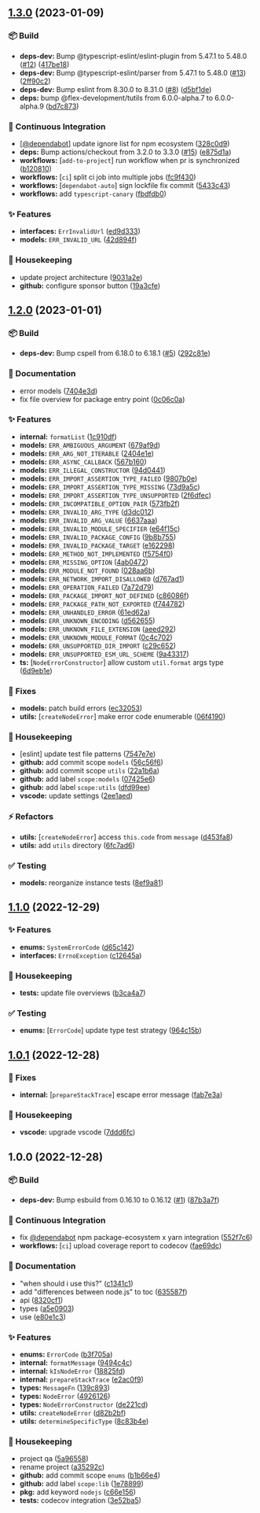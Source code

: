 ## [1.3.0](https://github.com/flex-development/errnode/compare/1.2.0...1.3.0) (2023-01-09)


### :package: Build

* **deps-dev:** Bump @typescript-eslint/eslint-plugin from 5.47.1 to 5.48.0 ([#12](https://github.com/flex-development/errnode/issues/12)) ([417be18](https://github.com/flex-development/errnode/commit/417be18c63c1df0d04e2ad375c896ef1ad5e51d6))
* **deps-dev:** Bump @typescript-eslint/parser from 5.47.1 to 5.48.0 ([#13](https://github.com/flex-development/errnode/issues/13)) ([2ff90c2](https://github.com/flex-development/errnode/commit/2ff90c28d730f782c56ca5a12fb62d7a15709050))
* **deps-dev:** Bump eslint from 8.30.0 to 8.31.0 ([#8](https://github.com/flex-development/errnode/issues/8)) ([d5bf1de](https://github.com/flex-development/errnode/commit/d5bf1de9b81bc9a07541c477935d500bdc9b9783))
* **deps:** bump @flex-development/tutils from 6.0.0-alpha.7 to 6.0.0-alpha.9 ([bd7c873](https://github.com/flex-development/errnode/commit/bd7c87352f1b33e4cba1b38b50a3048ad4685696))


### :robot: Continuous Integration

* [[@dependabot](https://github.com/dependabot)] update ignore list for npm ecosystem ([328c0d9](https://github.com/flex-development/errnode/commit/328c0d985d0bcaaf374772726ab465fe22437cbb))
* **deps:** Bump actions/checkout from 3.2.0 to 3.3.0 ([#15](https://github.com/flex-development/errnode/issues/15)) ([e875d1a](https://github.com/flex-development/errnode/commit/e875d1a39a76c460dc9aa31e884b4dc69c368775))
* **workflows:** [`add-to-project`] run workflow when pr is synchronized ([b120810](https://github.com/flex-development/errnode/commit/b1208106a2f01bf943763633a1ee26a3d4cc0be1))
* **workflows:** [`ci`] split ci job into multiple jobs ([fc9f430](https://github.com/flex-development/errnode/commit/fc9f4305cebf141e0f7884018fa377414291ef40))
* **workflows:** [`dependabot-auto`] sign lockfile fix commit ([5433c43](https://github.com/flex-development/errnode/commit/5433c43f7d9e3a84ab4343bf6e61e18cf3845b12))
* **workflows:** add `typescript-canary` ([fbdfdb0](https://github.com/flex-development/errnode/commit/fbdfdb04f6b4a3a4f06d45e23389c239585bc0ca))


### :sparkles: Features

* **interfaces:** `ErrInvalidUrl` ([ed9d333](https://github.com/flex-development/errnode/commit/ed9d333b7640382e56ab5ae1931826f946a88422))
* **models:** `ERR_INVALID_URL` ([42d894f](https://github.com/flex-development/errnode/commit/42d894fee6e4166b6a86f83b1bc1f27f007fee8a))


### :house_with_garden: Housekeeping

* update project architecture ([9031a2e](https://github.com/flex-development/errnode/commit/9031a2e0b09ed88be5587adede78fa269251a436))
* **github:** configure sponsor button ([19a3cfe](https://github.com/flex-development/errnode/commit/19a3cfebafa55b08b1f2feb0a2066bcac897a0e1))

## [1.2.0](https://github.com/flex-development/errnode/compare/1.1.0...1.2.0) (2023-01-01)


### :package: Build

* **deps-dev:** Bump cspell from 6.18.0 to 6.18.1 ([#5](https://github.com/flex-development/errnode/issues/5)) ([292c81e](https://github.com/flex-development/errnode/commit/292c81e7eb0e147eaf82a7da2ffd1e337cedf6e1))


### :pencil: Documentation

* error models ([7404e3d](https://github.com/flex-development/errnode/commit/7404e3d0ecd0321a3630ea36111055165064882f))
* fix file overview for package entry point ([0c06c0a](https://github.com/flex-development/errnode/commit/0c06c0a0f53f05158c17220019a93f8240d564d7))


### :sparkles: Features

* **internal:** `formatList` ([1c910df](https://github.com/flex-development/errnode/commit/1c910dfa167c5f5013ef791cc286666831a51b13))
* **models:** `ERR_AMBIGUOUS_ARGUMENT` ([679af9d](https://github.com/flex-development/errnode/commit/679af9d6702d2ac25899a00bd1a807acc9ed0bfd))
* **models:** `ERR_ARG_NOT_ITERABLE` ([2404e1e](https://github.com/flex-development/errnode/commit/2404e1e52016c63098dda16f31c122059f101658))
* **models:** `ERR_ASYNC_CALLBACK` ([567b160](https://github.com/flex-development/errnode/commit/567b1600267537e6f95d0c33e21796499b7a0db3))
* **models:** `ERR_ILLEGAL_CONSTRUCTOR` ([94d0441](https://github.com/flex-development/errnode/commit/94d0441aa7ae304b98cea2c021336fd4023c886b))
* **models:** `ERR_IMPORT_ASSERTION_TYPE_FAILED` ([9807b0e](https://github.com/flex-development/errnode/commit/9807b0e78b1e8e23b80944f08be7d95ed6f6be15))
* **models:** `ERR_IMPORT_ASSERTION_TYPE_MISSING` ([73d9a5c](https://github.com/flex-development/errnode/commit/73d9a5cc03ec40ab57dd2a67bb691cc391516556))
* **models:** `ERR_IMPORT_ASSERTION_TYPE_UNSUPPORTED` ([2f6dfec](https://github.com/flex-development/errnode/commit/2f6dfecce87bb3e435c7faed8997bd04caa66303))
* **models:** `ERR_INCOMPATIBLE_OPTION_PAIR` ([573fb2f](https://github.com/flex-development/errnode/commit/573fb2f00151cd1b3636b8152ddbc164b7b484a4))
* **models:** `ERR_INVALID_ARG_TYPE` ([d3dc012](https://github.com/flex-development/errnode/commit/d3dc012771eddce76ded8e20dcb0fcec951f2e7d))
* **models:** `ERR_INVALID_ARG_VALUE` ([6637aaa](https://github.com/flex-development/errnode/commit/6637aaa8401e5b214f09459383ace76580cdd60c))
* **models:** `ERR_INVALID_MODULE_SPECIFIER` ([e64f15c](https://github.com/flex-development/errnode/commit/e64f15cb89031a9e79ae317fdd04084b732a7dd5))
* **models:** `ERR_INVALID_PACKAGE_CONFIG` ([9b8b755](https://github.com/flex-development/errnode/commit/9b8b7558a49ff99d1e8853f33aa9ac53c663bcde))
* **models:** `ERR_INVALID_PACKAGE_TARGET` ([e162298](https://github.com/flex-development/errnode/commit/e16229815de96a607ad636caf393b80cdf168d9b))
* **models:** `ERR_METHOD_NOT_IMPLEMENTED` ([f5754f0](https://github.com/flex-development/errnode/commit/f5754f037b7f40731710350cc8453613a202af26))
* **models:** `ERR_MISSING_OPTION` ([4ab0472](https://github.com/flex-development/errnode/commit/4ab0472e2a45e664c7e9e86ce972205dcfda303b))
* **models:** `ERR_MODULE_NOT_FOUND` ([028aa6b](https://github.com/flex-development/errnode/commit/028aa6b2bfbc0c84dc6069b9805989e28cff203d))
* **models:** `ERR_NETWORK_IMPORT_DISALLOWED` ([d767ad1](https://github.com/flex-development/errnode/commit/d767ad119db5ee7587b8f6bb5258348880c1e516))
* **models:** `ERR_OPERATION_FAILED` ([7a72d79](https://github.com/flex-development/errnode/commit/7a72d79e8e7c76a5e93f8894f8ac47bfc6680d3a))
* **models:** `ERR_PACKAGE_IMPORT_NOT_DEFINED` ([c86086f](https://github.com/flex-development/errnode/commit/c86086f5d50a632b8e33d674aac815070fd6a924))
* **models:** `ERR_PACKAGE_PATH_NOT_EXPORTED` ([f744782](https://github.com/flex-development/errnode/commit/f744782f679c2179e85f50ee2765dd99b08b46db))
* **models:** `ERR_UNHANDLED_ERROR` ([61ed62a](https://github.com/flex-development/errnode/commit/61ed62ad913d8dea8c514889a051b3f391e88590))
* **models:** `ERR_UNKNOWN_ENCODING` ([d562655](https://github.com/flex-development/errnode/commit/d562655515a486fde5a630c62da125e8f45dc57e))
* **models:** `ERR_UNKNOWN_FILE_EXTENSION` ([aeed292](https://github.com/flex-development/errnode/commit/aeed292379928c7c2e6c2876dc0c98fa64b82ec8))
* **models:** `ERR_UNKNOWN_MODULE_FORMAT` ([0c4c702](https://github.com/flex-development/errnode/commit/0c4c7021985cbb1e8a2773a75af43740fba8965a))
* **models:** `ERR_UNSUPPORTED_DIR_IMPORT` ([c29c652](https://github.com/flex-development/errnode/commit/c29c6525a27b3a87f641e6e28d80677392b891a3))
* **models:** `ERR_UNSUPPORTED_ESM_URL_SCHEME` ([9a43317](https://github.com/flex-development/errnode/commit/9a4331797a0faa00b16b2a903be7d0d655fcbd03))
* **ts:** [`NodeErrorConstructor`] allow custom `util.format` args type ([6d9eb1e](https://github.com/flex-development/errnode/commit/6d9eb1eca3138561552cf894053340e53885032d))


### :bug: Fixes

* **models:** patch build errors ([ec32053](https://github.com/flex-development/errnode/commit/ec32053810eaa4a00e999175de7fbda2f058665e))
* **utils:** [`createNodeError`] make error code enumerable ([06f4190](https://github.com/flex-development/errnode/commit/06f41906d5f618c8ab8995443152013ae0b974ae))


### :house_with_garden: Housekeeping

* [eslint] update test file patterns ([7547e7e](https://github.com/flex-development/errnode/commit/7547e7e5b9e67ad6f9edd8d9b4c81d3ca09acfce))
* **github:** add commit scope `models` ([56c56f6](https://github.com/flex-development/errnode/commit/56c56f66bf5bd54f9faaaaa0e4a4b99267cd6da6))
* **github:** add commit scope `utils` ([22a1b6a](https://github.com/flex-development/errnode/commit/22a1b6a2ff0d603bf38eb5d614aadf2c49d6171f))
* **github:** add label `scope:models` ([07425e6](https://github.com/flex-development/errnode/commit/07425e6aceafdbd0f0eef6f26904b6fc4d59ae0d))
* **github:** add label `scope:utils` ([dfd99ee](https://github.com/flex-development/errnode/commit/dfd99ee56466e5afedfd26991c909ab7d2fcffd5))
* **vscode:** update settings ([2ee1aed](https://github.com/flex-development/errnode/commit/2ee1aeda39d99a5d993c7036e684eb1c3aa3f1ff))


### :zap: Refactors

* **utils:** [`createNodeError`] access `this.code` from `message` ([d453fa8](https://github.com/flex-development/errnode/commit/d453fa89b12da8d3c744428f086523584a7147bb))
* **utils:** add `utils` directory ([6fc7ad6](https://github.com/flex-development/errnode/commit/6fc7ad699bce0bc6afcde735f623fa8695b50afd))


### :white_check_mark: Testing

* **models:** reorganize instance tests ([8ef9a81](https://github.com/flex-development/errnode/commit/8ef9a815c75468cafac5bf5579503a4d33d62ff5))

## [1.1.0](https://github.com/flex-development/errnode/compare/1.0.1...1.1.0) (2022-12-29)


### :sparkles: Features

* **enums:** `SystemErrorCode` ([d65c142](https://github.com/flex-development/errnode/commit/d65c142e5354c75b16c0807c5832d33d0ee8ee9f))
* **interfaces:** `ErrnoException` ([c12645a](https://github.com/flex-development/errnode/commit/c12645ad71c5204291a12be009a7e44fcc293202))


### :house_with_garden: Housekeeping

* **tests:** update file overviews ([b3ca4a7](https://github.com/flex-development/errnode/commit/b3ca4a7f8ec3661580d6d1deb4be7e7eb219f4a2))


### :white_check_mark: Testing

* **enums:** [`ErrorCode`] update type test strategy ([964c15b](https://github.com/flex-development/errnode/commit/964c15b34452f3066722ec49c750e048d2ade699))

## [1.0.1](https://github.com/flex-development/errnode/compare/1.0.0...1.0.1) (2022-12-28)


### :bug: Fixes

* **internal:** [`prepareStackTrace`] escape error message ([fab7e3a](https://github.com/flex-development/errnode/commit/fab7e3ae01b42fc49d44e3e179a71398dda2b93b))


### :house_with_garden: Housekeeping

* **vscode:** upgrade vscode ([7ddd6fc](https://github.com/flex-development/errnode/commit/7ddd6fc38b48e1c0dbe8763a6ed75d2d4e172085))

## 1.0.0 (2022-12-28)


### :package: Build

* **deps-dev:** Bump esbuild from 0.16.10 to 0.16.12 ([#1](https://github.com/flex-development/errnode/issues/1)) ([87b3a7f](https://github.com/flex-development/errnode/commit/87b3a7f199e25b643595b33831cef0acd1d8a294))


### :robot: Continuous Integration

* fix [@dependabot](https://github.com/dependabot) npm package-ecosystem x yarn integration ([552f7c6](https://github.com/flex-development/errnode/commit/552f7c67dd9d323ed06d299dca52200555581292))
* **workflows:** [`ci`] upload coverage report to codecov ([fae69dc](https://github.com/flex-development/errnode/commit/fae69dc1fe42df954adfe950ded7863a4c4e74e2))


### :pencil: Documentation

* "when should i use this?" ([c1341c1](https://github.com/flex-development/errnode/commit/c1341c14dd9c2443f17bf68a817b897aa5cad0e4))
* add "differences between node.js" to toc ([635587f](https://github.com/flex-development/errnode/commit/635587fc9af17d6f4e8566fb44ed728a1f167291))
* api ([8320cf1](https://github.com/flex-development/errnode/commit/8320cf1430e90961d5523be96a02ed392a2b625b))
* types ([a5e0903](https://github.com/flex-development/errnode/commit/a5e09031f41267d715968aacf275a555bc47c650))
* use ([e80e1c3](https://github.com/flex-development/errnode/commit/e80e1c3a188c54a54cdf142526b5c203e6902a70))


### :sparkles: Features

* **enums:** `ErrorCode` ([b3f705a](https://github.com/flex-development/errnode/commit/b3f705a817214494ac501999bf1af14d1517f4d7))
* **internal:** `formatMessage` ([9494c4c](https://github.com/flex-development/errnode/commit/9494c4cd6862f967e033fd90139736c9fa0351d1))
* **internal:** `kIsNodeError` ([18825fd](https://github.com/flex-development/errnode/commit/18825fdd1cfe15fa26fb239b8ffcbae2c27965a5))
* **internal:** `prepareStackTrace` ([e2ac0f9](https://github.com/flex-development/errnode/commit/e2ac0f93bf59df820c9e8bbc5bd1535e13131e9e))
* **types:** `MessageFn` ([139c893](https://github.com/flex-development/errnode/commit/139c893cea93aaf4c6f52df5d2fe3a631903c828))
* **types:** `NodeError` ([4926126](https://github.com/flex-development/errnode/commit/49261264b266cf1f67f18aded358ad616e22e8b7))
* **types:** `NodeErrorConstructor` ([de221cd](https://github.com/flex-development/errnode/commit/de221cdffdcddc49616f34aea05fe5934a4a3911))
* **utils:** `createNodeError` ([d82b2bf](https://github.com/flex-development/errnode/commit/d82b2bfa798c0e40f75e750c1dad9e36f1967b55))
* **utils:** `determineSpecificType` ([8c83b4e](https://github.com/flex-development/errnode/commit/8c83b4ef19664d2be9daa2968921642088bd281f))


### :house_with_garden: Housekeeping

* project qa ([5a96558](https://github.com/flex-development/errnode/commit/5a96558f0bfc78176173bc94ba08dd2dd8bca4e6))
* rename project ([a35292c](https://github.com/flex-development/errnode/commit/a35292ca22ce720b0751f346399565165a8e3d08))
* **github:** add commit scope `enums` ([b1b66e4](https://github.com/flex-development/errnode/commit/b1b66e46e66c5c8133dc60541b2d5e693ec4e97a))
* **github:** add label `scope:lib` ([1e78899](https://github.com/flex-development/errnode/commit/1e78899060e11ab339624952f63e8686d7c56b32))
* **pkg:** add keyword `nodejs` ([c66e156](https://github.com/flex-development/errnode/commit/c66e156a37b859897cc4ae0fb1b32b54daa31eab))
* **tests:** codecov integration ([3e52ba5](https://github.com/flex-development/errnode/commit/3e52ba59843d086d67d389f76686f68ceec31a7e))
